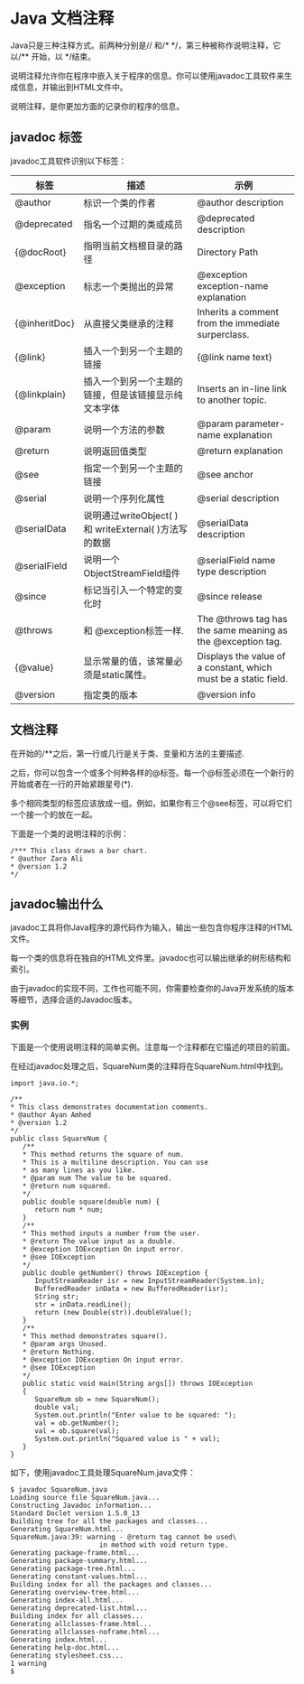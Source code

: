
# Java 文档注释

Java只是三种注释方式。前两种分别是// 和/\* \*/，第三种被称作说明注释，它以/\*\* 开始，以 \*/结束。

说明注释允许你在程序中嵌入关于程序的信息。你可以使用javadoc工具软件来生成信息，并输出到HTML文件中。

说明注释，是你更加方面的记录你的程序的信息。

## javadoc 标签

javadoc工具软件识别以下标签：

| **标签** | **描述** | **示例** |
| --- | --- | --- |
| @author | 标识一个类的作者 | @author description |
| @deprecated | 指名一个过期的类或成员 | @deprecated description |
| {@docRoot} | 指明当前文档根目录的路径 | Directory Path |
| @exception | 标志一个类抛出的异常 | @exception exception-name explanation |
| {@inheritDoc} | 从直接父类继承的注释 | Inherits a comment from the immediate surperclass. |
| {@link} | 插入一个到另一个主题的链接 | {@link name text} |
| {@linkplain} | 插入一个到另一个主题的链接，但是该链接显示纯文本字体 | Inserts an in-line link to another topic. |
| @param | 说明一个方法的参数 | @param parameter-name explanation |
| @return | 说明返回值类型 | @return explanation |
| @see | 指定一个到另一个主题的链接 | @see anchor |
| @serial | 说明一个序列化属性 | @serial description |
| @serialData | 说明通过writeObject( ) 和 writeExternal( )方法写的数据 | @serialData description |
| @serialField | 说明一个ObjectStreamField组件 | @serialField name type description |
| @since | 标记当引入一个特定的变化时 | @since release |
| @throws | 和 @exception标签一样. | The @throws tag has the same meaning as the @exception tag. |
| {@value} | 显示常量的值，该常量必须是static属性。 | Displays the value of a constant, which must be a static field. |
| @version | 指定类的版本 | @version info |

## 文档注释

在开始的/\*\*之后，第一行或几行是关于类、变量和方法的主要描述.

之后，你可以包含一个或多个何种各样的@标签。每一个@标签必须在一个新行的开始或者在一行的开始紧跟星号(\*).

多个相同类型的标签应该放成一组。例如，如果你有三个@see标签，可以将它们一个接一个的放在一起。

下面是一个类的说明注释的示例：

```
/*** This class draws a bar chart.
* @author Zara Ali
* @version 1.2
*/

```

## javadoc输出什么

javadoc工具将你Java程序的源代码作为输入，输出一些包含你程序注释的HTML文件。

每一个类的信息将在独自的HTML文件里。javadoc也可以输出继承的树形结构和索引。

由于javadoc的实现不同，工作也可能不同，你需要检查你的Java开发系统的版本等细节，选择合适的Javadoc版本。

### 实例

下面是一个使用说明注释的简单实例。注意每一个注释都在它描述的项目的前面。

在经过javadoc处理之后，SquareNum类的注释将在SquareNum.html中找到。

```
import java.io.*;

/**
* This class demonstrates documentation comments.
* @author Ayan Amhed
* @version 1.2
*/
public class SquareNum {
   /**
   * This method returns the square of num.
   * This is a multiline description. You can use
   * as many lines as you like.
   * @param num The value to be squared.
   * @return num squared.
   */
   public double square(double num) {
      return num * num;
   }
   /**
   * This method inputs a number from the user.
   * @return The value input as a double.
   * @exception IOException On input error.
   * @see IOException
   */
   public double getNumber() throws IOException {
      InputStreamReader isr = new InputStreamReader(System.in);
      BufferedReader inData = new BufferedReader(isr);
      String str;
      str = inData.readLine();
      return (new Double(str)).doubleValue();
   }
   /**
   * This method demonstrates square().
   * @param args Unused.
   * @return Nothing.
   * @exception IOException On input error.
   * @see IOException
   */
   public static void main(String args[]) throws IOException
   {
      SquareNum ob = new SquareNum();
      double val;
      System.out.println("Enter value to be squared: ");
      val = ob.getNumber();
      val = ob.square(val);
      System.out.println("Squared value is " + val);
   }
}

```

如下，使用javadoc工具处理SquareNum.java文件：

```
$ javadoc SquareNum.java
Loading source file SquareNum.java...
Constructing Javadoc information...
Standard Doclet version 1.5.0_13
Building tree for all the packages and classes...
Generating SquareNum.html...
SquareNum.java:39: warning - @return tag cannot be used\
                      in method with void return type.
Generating package-frame.html...
Generating package-summary.html...
Generating package-tree.html...
Generating constant-values.html...
Building index for all the packages and classes...
Generating overview-tree.html...
Generating index-all.html...
Generating deprecated-list.html...
Building index for all classes...
Generating allclasses-frame.html...
Generating allclasses-noframe.html...
Generating index.html...
Generating help-doc.html...
Generating stylesheet.css...
1 warning
$

```
